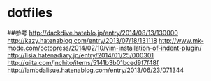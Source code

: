 dotfiles
========

##参考
http://dackdive.hateblo.jp/entry/2014/08/13/130000
http://kazy.hatenablog.com/entry/2013/07/18/131118
http://www.mk-mode.com/octopress/2014/02/10/vim-installation-of-indent-plugin/
http://lisia.hatenadiary.jp/entry/2014/01/25/000301
http://qiita.com/jnchito/items/5141b3b01bced9f7f48f
http://lambdalisue.hatenablog.com/entry/2013/06/23/071344
